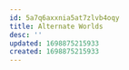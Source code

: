 ```yaml
---
id: 5a7q6axxnia5at7zlvb4oqy
title: Alternate Worlds
desc: ''
updated: 1698875215933
created: 1698875215933
---
```

